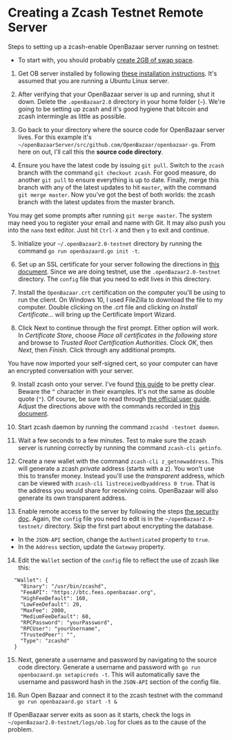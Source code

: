 # Creating a Zcash Testnet Remote Server

Steps to setting up a zcash-enable OpenBazaar server running on testnet:

* To start with, you should probably [create 2GB of swap space](https://www.digitalocean.com/community/tutorials/how-to-add-swap-space-on-ubuntu-16-04).

1. Get OB server installed by following [these installation instructions](https://github.com/OpenBazaar/openbazaar-go/blob/master/docs/install-linux.md).
It's assumed that you are running a Ubuntu Linux server. 

2. After verifying that your OpenBazaar server is up and running, shut it down.
Delete the `.openBazaar2.0` directory in your home folder (`~`).
We're going to be setting up zcash and it's good hygiene that bitcoin and zcash intermingle as little as possible.

3. Go back to your directory where the source code for OpenBazaar server lives.
For this example it's `~/openBazaarServer/src/github.com/OpenBazaar/openbazaar-go`.
From here on out, I'll call this the **source code directory**.

4. Ensure you have the latest code by issuing `git pull`. Switch to the `zcash` branch with the
command `git checkout zcash`. For good measure, do another `git pull` to ensure everything is
up to date. Finally, merge this branch with any of the latest updates to hit `master`, with the
command `git merge master`. Now you've got the best of both worlds: the zcash branch with the latest
updates from the master branch.

You may get some prompts after running `git merge master`. The system may need you to register
your email and name with Git. It may also push you into the `nano` text editor. Just hit `Ctrl-X`
and then `y` to exit and continue.

5. Initialize your `~/.openBazaar2.0-testnet` directory by running the command `go run openbazaard.go init -t`.

6. Set up an SSL certificate for your server following the directions in 
[this document](https://github.com/OpenBazaar/openbazaar-go/blob/master/docs/ssl.md).
Since we are doing testnet, use the `.openBazaar2.0-testnet` directory. The `config` file
that you need to edit lives in this directory.

7. Install the `OpenBazaar.crt` certification on the computer you'll be using to run the
client. On Windows 10, I used FileZilla to download the file to my computer. Double clicking on the
.crt file and clicking on *Install Certificate...* will bring up the Certificate Import Wizard.

8. Click Next to continue through the first prompt. Either option will work. In *Certificate Store*, 
choose *Place all certificates in the following store* and browse to *Trusted Root Certification
Authorities*. Clock *OK*, then *Next*, then *Finish*. Click through any additional prompts. 

You have now imported your self-signed cert, so your computer can have an encrypted conversation with
your server.

9. Install zcash onto your server. I've found [this guide](https://dennis.gesker.com/2016/11/04/zcash-on-ubuntu-debian/)
to be pretty clear. Beware the `“` character in their examples. It's not the same as double quote (`"`).
Of course, be sure to read through [the official user guide](https://github.com/zcash/zcash/wiki/1.0-User-Guide).
Adjust the directions above with the commands recorded in [this document](zcash-testnet-setup.md).

10. Start zcash daemon by running the command `zcashd -testnet daemon`.

11. Wait a few seconds to a few minutes. Test to make sure the zcash server is running correctly by running
the command `zcash-cli getinfo`.

12. Create a new wallet with the command `zcash-cli z_getnewaddress`. This will generate a zcash *private*
address (starts with a z). You won't use this to transfer money. Instead you'll use the *transparent*
address, which can be viewed with `zcash-cli listreceivedbyaddress 0 true`. That is the address you would
share for receiving coins. OpenBazaar will also generate its own transparent address.

13. Enable remote access to the server by following the steps [the security doc](https://github.com/OpenBazaar/openbazaar-go/blob/d65a3f5ba438dbb80e39df43a2cce31d0399d637/docs/security.md).
Again, the `config` file you need to edit is in the `~/openBazaar2.0-testnet/` directory.
Skip the first part about encrypting the database.

  * In the `JSON-API` section, change the `Authenticated` property to `true`.
  * In the `Address` section, update the `Gateway` property.
  
14. Edit the `Wallet` section of the `config` file to reflect the use of zcash like this:
```
  "Wallet": {
    "Binary": "/usr/bin/zcashd",
    "FeeAPI": "https://btc.fees.openbazaar.org",
    "HighFeeDefault": 160,
    "LowFeeDefault": 20,
    "MaxFee": 2000,
    "MediumFeeDefault": 60,
    "RPCPassword": "yourPassword",
    "RPCUser": "yourUsername",
    "TrustedPeer": "",
    "Type": "zcashd"
  }
```
  
15. Next, generate a username and password by navigating to the source code directory. Generate
a username and password with `go run openbazaard.go setapicreds -t`. This will automatically save the
username and password hash in the `JSON-API` section of the config file.

16. Run Open Bazaar and connect it to the zcash testnet with the command `go run openbazaard.go start -t &`

If OpenBazaar server exits as soon as it starts, check the logs in `~/openBazaar2.0-testnet/logs/ob.log`
for clues as to the cause of the problem.







